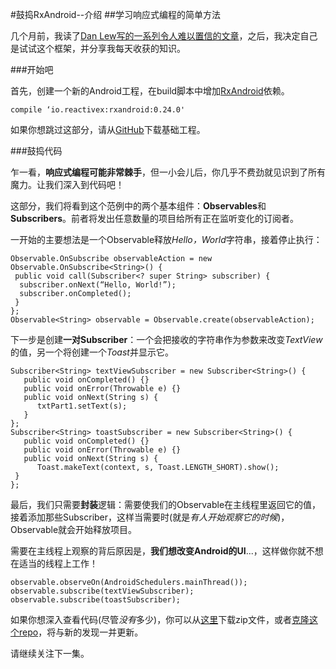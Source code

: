 #鼓捣RxAndroid--介绍
##学习响应式编程的简单方法

几个月前，我读了[Dan Lew写的一系列令人难以置信的文章](http://blog.danlew.net/2014/09/15/grokking-rxjava-part-1/)，之后，我决定自己是试试这个框架，并分享我每天收获的知识。

###开始吧

首先，创建一个新的Android工程，在build脚本中增加[RxAndroid](https://github.com/ReactiveX/RxAndroid)依赖。

```
compile ‘io.reactivex:rxandroid:0.24.0'
```

如果你想跳过这部分，请从[GitHub](https://github.com/tiwiz/RxAndroidCrunch/releases/tag/BaseProject)下载基础工程。

###鼓捣代码

乍一看，**响应式编程可能非常棘手**，但一小会儿后，你几乎不费劲就见识到了所有魔力。让我们深入到代码吧！

这部分，我们将看到这个范例中的两个基本组件：**Observables**和**Subscribers**。前者将发出任意数量的项目给所有正在监听变化的订阅者。

一开始的主要想法是一个Observable释放*Hello，World*字符串，接着停止执行：

```
Observable.OnSubscribe observableAction = new Observable.OnSubscribe<String>() {
 public void call(Subscriber<? super String> subscriber) {
  subscriber.onNext(“Hello, World!”);
  subscriber.onCompleted();
 }
};
Observable<String> observable = Observable.create(observableAction);
```

下一步是创建**一对Subscriber**：一个会把接收的字符串作为参数来改变*TextView*的值，另一个将创建一个*Toast*并显示它。

```
Subscriber<String> textViewSubscriber = new Subscriber<String>() {
   public void onCompleted() {}
   public void onError(Throwable e) {}
   public void onNext(String s) {
      txtPart1.setText(s);
   }
};
Subscriber<String> toastSubscriber = new Subscriber<String>() {
   public void onCompleted() {}
   public void onError(Throwable e) {}
   public void onNext(String s) {
      Toast.makeText(context, s, Toast.LENGTH_SHORT).show();
 }
};
```

最后，我们只需要**封装**逻辑：需要使我们的Observable在主线程里返回它的值，接着添加那些Subscriber，这样当需要时(就是*有人开始观察它的时候*)，Observable就会开始释放项目。

需要在主线程上观察的背后原因是，**我们想改变Android的UI**...，这样做你就不想在适当的线程上工作！

```
observable.observeOn(AndroidSchedulers.mainThread());
observable.subscribe(textViewSubscriber);
observable.subscribe(toastSubscriber);
```

如果你想深入查看代码(尽管*没有*多少)，你可以从[这里](https://github.com/tiwiz/RxAndroidCrunch/releases/tag/Part1)下载zip文件，或者[克隆这个repo](https://github.com/tiwiz/RxAndroidCrunch/)，将与新的发现一并更新。

请继续关注下一集。